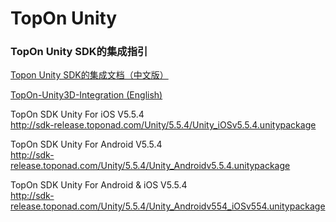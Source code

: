 # TopOn Unity

<h3>TopOn Unity SDK的集成指引</h3>

[Topon Unity SDK的集成文档（中文版）](doc/TopOn-Unity3D集成指南.md)<br>

[TopOn-Unity3D-Integration (English)](doc/TopOn-Unity3D-Integration.md)<br>


TopOn SDK Unity For iOS V5.5.4   <br>
http://sdk-release.toponad.com/Unity/5.5.4/Unity_iOSv5.5.4.unitypackage <br>

TopOn SDK Unity For Android V5.5.4    <br>
http://sdk-release.toponad.com/Unity/5.5.4/Unity_Androidv5.5.4.unitypackage <br>

TopOn SDK Unity For Android & iOS  V5.5.4    <br>
http://sdk-release.toponad.com/Unity/5.5.4/Unity_Androidv554_iOSv554.unitypackage <br>

